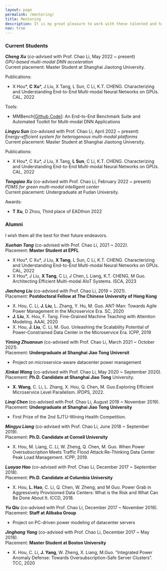 ```yaml
---
layout: page
permalink: /mentoring/
title: Mentoring
description: It is my great pleasure to work with these talented and hard-working students!
nav: true
---
```

<!-- 
1. Publications
2. Tools
3. Awrads
 -->

### Current Students
***Cheng Xu*** (co-advised with Prof. Chao Li, May 2022 ~ present)<br>*GPU-based multi-modal DNN acceleration*<br>Current placement: Master Student at Shanghai Jiaotong University. 

Publications: 

- X Hou*, **C Xu***, J Liu, X Tang, L Sun, C Li, K.T. CHENG. Characterizing and Understanding End-to-End Multi-modal Neural Networks on GPUs. CAL, 2022


Tools:
- MMBench[<a href="https://github.com/xfhelen/MMBench">Github Code</a>]: An End-to-End Benchmark Suite and Automated Toolkit for Multi-modal DNN Applications


***Lingyu Sun*** (co-advised with Prof. Chao Li, April 2022 ~ present)<br>*Energy-efficient system for heterogenous multi-modal platforms* <br>Current placement: Master Student at Shanghai Jiaotong University.

Publications: 

- X Hou*, C Xu*, J Liu, X Tang, **L Sun**, C Li, K.T. CHENG. Characterizing and Understanding End-to-End Multi-modal Neural Networks on GPUs. CAL, 2022


***Tongqiao Xu*** (co-advised with Prof. Chao Li, February 2022 ~ present) <br>*PDMS for green multi-modal intelligent center* <br>Current placement: Undergraduate at Fudan  University.

Awards:
- **T Xu**, D Zhou, Third place of EADthon 2022 


### Alumni
I wish them all the best for their future endeavors.

***Xuehan Tang*** (co-advised with Prof. Chao Li, 2021 ~ 2022).<br>Placement: **Master Student at EPFL**
- X Hou*, C Xu*, J Liu, **X Tang**, L Sun, C Li, K.T. CHENG. Characterizing and Understanding End-to-End Multi-modal Neural Networks on GPUs. CAL, 2022
- X Hou*, J Liu, **X Tang**, C Li, J Chen, L Liang, K.T. CHENG, M Guo. Architecting Efficient Multi-modal AIoT Systems. ISCA, 2023

***Jiacheng Liu*** (co-advised with Prof. Chao Li, 2019 ~ 2021).<br>Placement: **Postdoctoral Fellow at The Chinese University of Hong Kong**
- X. Hou, C. Li, **J. Liu**, L. Zhang, Y. Hu, M. Guo. ANT-Man: Towards Agile Power Management in the Microservice Era. SC, 2020
- **J. Liu**, X. Hou, F. Tang. Fine-Grained Machine Teaching with Attention Modeling. AAAI, 2020
- X. Hou, **J. Liu**, C. Li, M. Guo. Unleashing the Scalability Potential of Power-Constrained Data Center in the Microservice Era. ICPP, 2019

***Yiming Zhuansun*** (co-advised with Prof. Chao Li, March 2021 ~ October 2021).<br>Placement: **Undergraduate at Shanghai Jiao Tong Universit**
- Project on microservice-aware datacenter power management

***Xinkai Wang*** (co-advised with Prof. Chao Li, May 2020 ~ September 2020). <br>Placement: **Ph.D. Candidate at Shanghai Jiao Tong** University. 
- **X. Wang**, C. Li, L. Zhang, X. Hou, Q. Chen, M. Guo.Exploring Efficient Microservice Level Parallelism. IPDPS, 2022.

***Linqi Chen*** (co-advised with Prof. Chao Li, August 2019 ~ November 2019). <br>Placement: **Undergraduate at Shanghai Jiao Tong University** 
- First Prize of the 2nd SJTU-Wining Health Competition.

***Mingyu Liang*** (co-advised with Prof. Chao Li, June 2018 ~ September 2019). <br>Placement: **Ph.D. Candidate at Cornell University**
- X. Hou, M. Liang, C. Li, W. Zheng, Q. Chen, M. Guo. When Power Oversubscription Meets Traffic Flood Attack:Re-Thinking Data Center Peak Load Management. ICPP, 2019.

***Luoyao Hao*** (co-advised with Prof. Chao Li, December 2017 ~ September 2018). <br>Placement: **Ph.D. Candidate at Columbia University**
- X. Hou, **L. Hao**, C. Li, Q. Chen, W. Zheng, and M Guo. Power Grab in Aggressively Provisioned Data Centers: What is the Risk and What Can Be Done About It. ICCD, 2018.

***Yu Qiu*** (co-advised with Prof. Chao Li, December 2017 ~ November 2018). <br>Placement: **Staff at Alibaba Group**
- Project on PC-driven power modeling of datacenter servers
    
***Jinghang Yang*** (co-advised with Prof. Chao Li, December 2017 ~ May 2018). <br>Placement: **Master Student at Boston University** 
- X. Hou, C. Li, **J. Yang**, W. Zheng, X. Liang, M.Guo. ”Integrated Power Anomaly Defense: Towards Oversubscription-Safe Server Clusters”. TCC, 2020